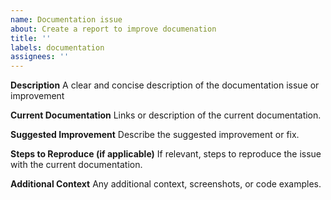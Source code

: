 ```yaml
---
name: Documentation issue
about: Create a report to improve documenation
title: ''
labels: documentation
assignees: ''
---
```


**Description**
A clear and concise description of the documentation issue or improvement

**Current Documentation**
Links or description of the current documentation.

**Suggested Improvement**
Describe the suggested improvement or fix.

**Steps to Reproduce (if applicable)**
If relevant, steps to reproduce the issue with the current documentation.

**Additional Context**
Any additional context, screenshots, or code examples.

